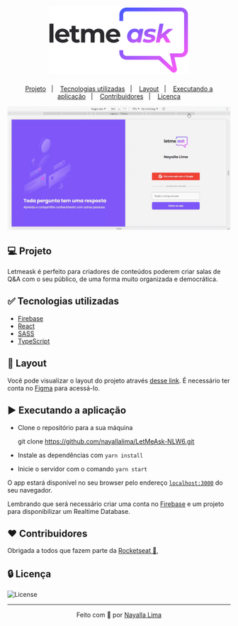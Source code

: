 <h1 align="center">   <img src="src/assets/logo.svg"></img> </h1>

<p align="center">  
  <a href="#-projeto">Projeto</a>&nbsp;&nbsp;&nbsp;|&nbsp;&nbsp;&nbsp;
  <a href="#-tecnologias-utilizadas">Tecnologias utilizadas</a>&nbsp;&nbsp;&nbsp;|&nbsp;&nbsp;&nbsp;
  <a href="#-layout">Layout</a>&nbsp;&nbsp;&nbsp;|&nbsp;&nbsp;&nbsp;
  <a href="#%EF%B8%8F-executando-a-aplicação">Executando a aplicação</a>&nbsp;&nbsp;&nbsp;|&nbsp;&nbsp;&nbsp;
  <a href="#%EF%B8%8F-contribuidores">Contribuidores</a>&nbsp;&nbsp;&nbsp;|&nbsp;&nbsp;&nbsp;
  <a href="#-licença">Licença</a>
</p>

![](./src/assets/gif.gif)

## 💻 Projeto

Letmeask é perfeito para criadores de conteúdos poderem criar salas de Q&A com o seu público, de uma forma muito organizada e democrática. 

## ✅ Tecnologias utilizadas

- [Firebase](https://firebase.google.com/)
- [React](https://reactjs.org)
- [SASS](https://yarnpkg.com/package/node-sass)
- [TypeScript](https://www.typescriptlang.org/)

## 🎨 Layout

Você pode visualizar o layout do projeto através [desse link](https://www.figma.com/file/u0BQK8rCf2KgzcukdRRCWh/Letmeask/duplicate). É necessário ter conta no [Figma](http://figma.com/) para acessá-lo.

## ▶️ Executando a aplicação

- Clone o repositório para a sua máquina

  git clone https://github.com/nayallalima/LetMeAsk-NLW6.git

- Instale as dependências com `yarn install`

- Inicie o servidor com o comando `yarn start`
  
O app estará disponível no seu browser pelo endereço [`localhost:3000`](http://localhost:3000) do seu navegador.

Lembrando que será necessário criar uma conta no [Firebase](https://firebase.google.com/) e um projeto para disponibilizar um Realtime Database.

## ♥️ Contribuidores 
<p> Obrigada a todos que fazem parte da <a href="http://campinas.tech/campinas-tech-talents/">Rocketseat 🚀</a>, </p>

## 🔒 Licença

<a>	<img alt="License" src="https://img.shields.io/badge/license-MIT-blueviolet"> </a>

---
<p align="center">
  Feito com 💜️ por <a href="https://github.com/nayallalima">Nayalla Lima </a>
</p>
